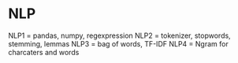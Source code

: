 # NLP
NLP1 = pandas, numpy, regexpression 
NLP2 = tokenizer, stopwords, stemming, lemmas
NLP3 = bag of words, TF-IDF
NLP4 = Ngram for charcaters and words
